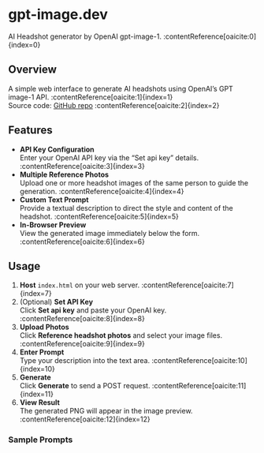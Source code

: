# gpt-image.dev

AI Headshot generator by OpenAI gpt-image-1. :contentReference[oaicite:0]{index=0}

## Overview

A simple web interface to generate AI headshots using OpenAI’s GPT image-1 API. :contentReference[oaicite:1]{index=1}  
Source code: [GitHub repo](https://github.com/GitHub30/gpt-image.dev) :contentReference[oaicite:2]{index=2}

## Features

- **API Key Configuration**  
  Enter your OpenAI API key via the “Set api key” details. :contentReference[oaicite:3]{index=3}
- **Multiple Reference Photos**  
  Upload one or more headshot images of the same person to guide the generation. :contentReference[oaicite:4]{index=4}
- **Custom Text Prompt**  
  Provide a textual description to direct the style and content of the headshot. :contentReference[oaicite:5]{index=5}
- **In-Browser Preview**  
  View the generated image immediately below the form. :contentReference[oaicite:6]{index=6}

## Usage

1. **Host** `index.html` on your web server. :contentReference[oaicite:7]{index=7}  
2. (Optional) **Set API Key**  
   Click **Set api key** and paste your OpenAI key. :contentReference[oaicite:8]{index=8}  
3. **Upload Photos**  
   Click **Reference headshot photos** and select your image files. :contentReference[oaicite:9]{index=9}  
4. **Enter Prompt**  
   Type your description into the text area. :contentReference[oaicite:10]{index=10}  
5. **Generate**  
   Click **Generate** to send a POST request. :contentReference[oaicite:11]{index=11}  
6. **View Result**  
   The generated PNG will appear in the image preview. :contentReference[oaicite:12]{index=12}  

### Sample Prompts

